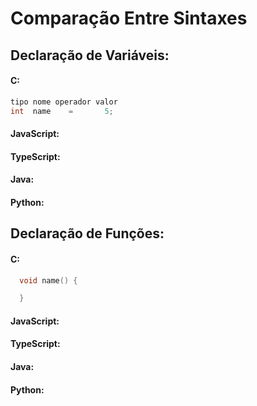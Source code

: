 # Comparação Entre Sintaxes

## Declaração de Variáveis:
#### C:
```c
tipo nome operador valor  
int  name    =       5;
```
#### JavaScript:
#### TypeScript:
#### Java:
#### Python:

## Declaração de Funções:
#### C:
  ```c
    void name() {

    }
  ```
#### JavaScript:
#### TypeScript:
#### Java:
#### Python: